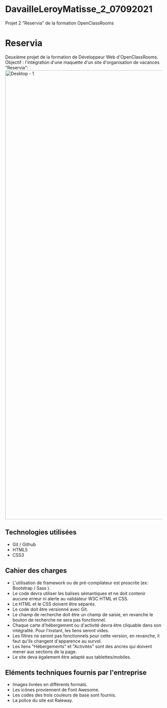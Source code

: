 # DavailleLeroyMatisse_2_07092021
Projet 2 "Reservia" de la formation OpenClassRooms

# Reservia
Deuxième projet de la formation de Développeur Web d'OpenClassRooms. 
Objectif : l'intégration d'une maquette d'un site d'organisation de vacances "Reservia":
<img width="1440" alt="Desktop - 1" src="https://user-images.githubusercontent.com/82090592/135874137-13a551fc-edf1-4567-8b00-e693ce1c039c.png">


## Technologies utilisées 
* Git / Github
* HTML5
* CSS3

## Cahier des charges
* L'utilisation de framework ou de pré-compilateur est proscrite (ex: Bootstrap / Sass ).
* Le code devra utiliser les balises sémantiques et ne doit contenir aucune erreur ni alerte au validateur W3C HTML et CSS.
* Le HTML et le CSS doivent être séparés.
* Le code doit être versionné avec Git.
* Le champ de recherche doit être un champ de saisie, en revanche le bouton de recherche ne sera pas fonctionnel.
* Chaque carte d'hébergement ou d'activité devra être cliquable dans son intégralité. Pour l'instant, les liens seront vides.
* Les filtres ne seront pas fonctionnels pour cette version, en revanche, il faut qu'ils changent d'apparence au survol.
* Les liens "Hébergements" et "Activités" sont des ancres qui doivent mener aux sections de la page.
* Le site deva également être adapté aux tablettes/mobiles.

## Eléments techniques fournis par l'entreprise
* Images livrées en différents formats.
* Les icônes proviennent de Font Awesome.
* Les codes des trois couleurs de base sont fournis.
* La police du site est Raleway.

